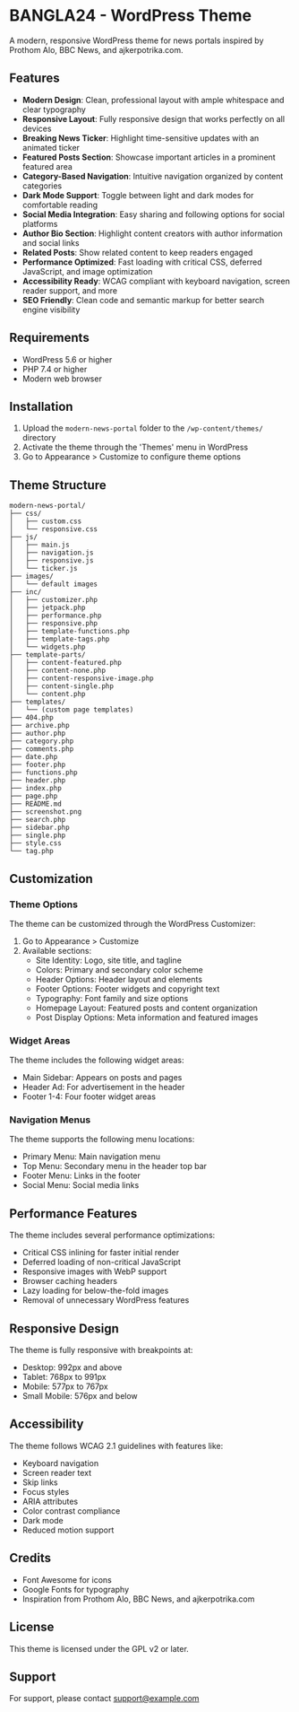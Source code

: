 # BANGLA24 - WordPress Theme

A modern, responsive WordPress theme for news portals inspired by Prothom Alo, BBC News, and ajkerpotrika.com.

## Features

- **Modern Design**: Clean, professional layout with ample whitespace and clear typography
- **Responsive Layout**: Fully responsive design that works perfectly on all devices
- **Breaking News Ticker**: Highlight time-sensitive updates with an animated ticker
- **Featured Posts Section**: Showcase important articles in a prominent featured area
- **Category-Based Navigation**: Intuitive navigation organized by content categories
- **Dark Mode Support**: Toggle between light and dark modes for comfortable reading
- **Social Media Integration**: Easy sharing and following options for social platforms
- **Author Bio Section**: Highlight content creators with author information and social links
- **Related Posts**: Show related content to keep readers engaged
- **Performance Optimized**: Fast loading with critical CSS, deferred JavaScript, and image optimization
- **Accessibility Ready**: WCAG compliant with keyboard navigation, screen reader support, and more
- **SEO Friendly**: Clean code and semantic markup for better search engine visibility

## Requirements

- WordPress 5.6 or higher
- PHP 7.4 or higher
- Modern web browser

## Installation

1. Upload the `modern-news-portal` folder to the `/wp-content/themes/` directory
2. Activate the theme through the 'Themes' menu in WordPress
3. Go to Appearance > Customize to configure theme options

## Theme Structure

```
modern-news-portal/
├── css/
│   ├── custom.css
│   └── responsive.css
├── js/
│   ├── main.js
│   ├── navigation.js
│   ├── responsive.js
│   └── ticker.js
├── images/
│   └── default images
├── inc/
│   ├── customizer.php
│   ├── jetpack.php
│   ├── performance.php
│   ├── responsive.php
│   ├── template-functions.php
│   ├── template-tags.php
│   └── widgets.php
├── template-parts/
│   ├── content-featured.php
│   ├── content-none.php
│   ├── content-responsive-image.php
│   ├── content-single.php
│   └── content.php
├── templates/
│   └── (custom page templates)
├── 404.php
├── archive.php
├── author.php
├── category.php
├── comments.php
├── date.php
├── footer.php
├── functions.php
├── header.php
├── index.php
├── page.php
├── README.md
├── screenshot.png
├── search.php
├── sidebar.php
├── single.php
├── style.css
└── tag.php
```

## Customization

### Theme Options

The theme can be customized through the WordPress Customizer:

1. Go to Appearance > Customize
2. Available sections:
   - Site Identity: Logo, site title, and tagline
   - Colors: Primary and secondary color scheme
   - Header Options: Header layout and elements
   - Footer Options: Footer widgets and copyright text
   - Typography: Font family and size options
   - Homepage Layout: Featured posts and content organization
   - Post Display Options: Meta information and featured images

### Widget Areas

The theme includes the following widget areas:

- Main Sidebar: Appears on posts and pages
- Header Ad: For advertisement in the header
- Footer 1-4: Four footer widget areas

### Navigation Menus

The theme supports the following menu locations:

- Primary Menu: Main navigation menu
- Top Menu: Secondary menu in the header top bar
- Footer Menu: Links in the footer
- Social Menu: Social media links

## Performance Features

The theme includes several performance optimizations:

- Critical CSS inlining for faster initial render
- Deferred loading of non-critical JavaScript
- Responsive images with WebP support
- Browser caching headers
- Lazy loading for below-the-fold images
- Removal of unnecessary WordPress features

## Responsive Design

The theme is fully responsive with breakpoints at:

- Desktop: 992px and above
- Tablet: 768px to 991px
- Mobile: 577px to 767px
- Small Mobile: 576px and below

## Accessibility

The theme follows WCAG 2.1 guidelines with features like:

- Keyboard navigation
- Screen reader text
- Skip links
- Focus styles
- ARIA attributes
- Color contrast compliance
- Dark mode
- Reduced motion support

## Credits

- Font Awesome for icons
- Google Fonts for typography
- Inspiration from Prothom Alo, BBC News, and ajkerpotrika.com

## License

This theme is licensed under the GPL v2 or later.

## Support

For support, please contact [support@example.com](mailto:support@example.com)
